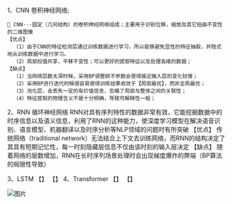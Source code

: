 1、CNN 卷积神经网络;
    
    🐤 CNN---固定（几何结构）的卷积神经网络组成；主要用于识别位移，缩放及其它扭曲不变性的二维图像
    【优点】
      （1）由于CNN的特征检测层通过训练数据进行学习，所以能够避免显性的特征抽取，并隐式地从训练数据中进行学习。
      （2）局部权值共享，平移不变性；可以更好的提取特征以及处理高维的数据；
    【缺点】
      （1）当网络层数太深时候，采用BP调整欸不参数会使得接近输入层的变化较慢；
      （2）采用BP进行迭代时候很容易使得训练结果收敛于【局部最优】，而非全局最优；
      （3）池化层，会丢失一定的有价值信息，忽略了局部与整体之间的关联性；
      （4）特征提取的物理含义不是十分明确，导致可解释性一般；
      
      
2、RNN 循环神经网络
    RNN对具有序列特性的数据非常有效，它能挖掘数据中的时序信息以及语义信息，利用了RNN的这种能力，使深度学习模型在解决语音识别、语言模型、机器翻译以及时序分析等NLP领域的问题时有所突破
    【优点】
    传统网络（traditional network）无法结合上下文去训练网络，而RNN的结构决定了其具有短期记忆性，每一时刻隐藏层信息不仅由该时刻的输入层决定
    【缺点】
    随着网络的层数增加，RNN在长时序列场景处理时会出现梯度爆炸的弊端（BP算法的局限性导致）


3、LSTM 
    【】
    【】
4、Transformer
    【】
    【】  
    
    
    
![图片](https://user-images.githubusercontent.com/38878365/188896231-8070d50b-571d-4e75-a2a6-30892b51dcfe.png)
    
